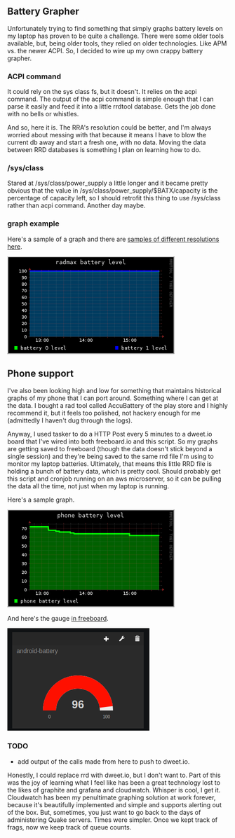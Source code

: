 ## Battery Grapher

Unfortunately trying to find something that simply graphs battery levels on my
laptop has proven to be quite a challenge. There were some older tools
available, but, being older tools, they relied on older technologies. Like APM
vs. the newer ACPI. So, I decided to wire up my own crappy battery grapher.

### ACPI command

It could rely on the sys class fs, but it doesn't. It relies on the acpi
command. The output of the acpi command is simple enough that I can parse it
easily and feed it into a little rrdtool database. Gets the job done with no
bells or whistles.

And so, here it is. The RRA's resolution could be better, and I'm always worried
about messing with that because it means I have to blow the current db away and
start a fresh one, with no data. Moving the data between RRD databases is
something I plan on learning how to do.

### /sys/class

Stared at /sys/class/power_supply a little longer and it became pretty obvious
that the value in /sys/class/power_supply/$BATX/capacity is the percentage of
capacity left, so I should retrofit this thing to use /sys/class rather than
acpi command. Another day maybe.

### graph example

Here's a sample of a graph and there are [samples of different resolutions here](graphs.md).

![](graph_3h.png)

## Phone support

I've also been looking high and low for something that maintains historical
graphs of my phone that I can port around. Something where I can get at the
data. I bought a rad tool called AccuBattery of the play store and I highly
recommend it, but it feels too polished, not hackery enough for me (admittedly I
haven't dug through the logs).

Anyway, I used tasker to do a HTTP Post every 5 minutes to a dweet.io board that
I've wired into both freeboard.io and this script. So my graphs are getting
saved to freeboard (though the data doesn't stick beyond a single session) and
they're being saved to the same rrd file I'm using to monitor my laptop
batteries. Ultimately, that means this little RRD file is holding a bunch of
battery data, which is pretty cool. Should probably get this script and cronjob
running on an aws microserver, so it can be pulling the data all the time, not
just when my laptop is running.

Here's a sample graph.

![](graph_phone_3h.png)

And here's the gauge [in freeboard](https://freeboard.io/board/2IoJxK).

![](freeboard_phone_graph.png)

### TODO

* add output of the calls made from here to push to dweet.io.

Honestly, I could replace rrd with dweet.io, but I don't want to. Part of this
was the joy of learning what I feel like has been a great technology lost to the
likes of graphite and grafana and cloudwatch. Whisper is cool, I get it.
Cloudwatch has been my penultimate graphing solution at work forever, because
it's beautifully implemented and simple and supports alerting out of the box.
But, sometimes, you just want to go back to the days of administering Quake
servers. Times were simpler. Once we kept track of frags, now we keep track of
queue counts.